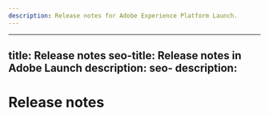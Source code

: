 ```yaml
---
description: Release notes for Adobe Experience Platform Launch.
---
```


---
title: Release notes
seo-title: Release notes in Adobe Launch
description: 
seo- description: 
---

# Release notes

